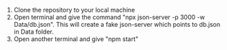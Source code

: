 1. Clone the repository to your local machine
2. Open terminal and give the command "npx json-server -p 3000 -w Data/db.json". This will create a fake json-server which points to db.json in Data folder.
3. Open another terminal and give "npm start"
